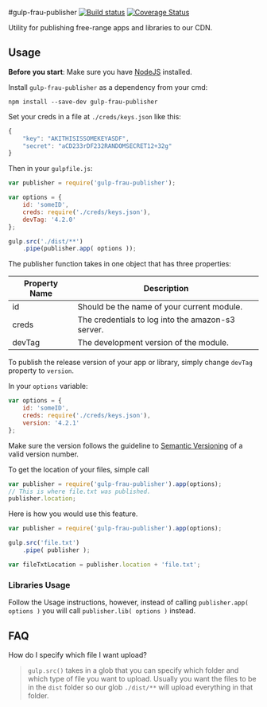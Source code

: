 #gulp-frau-publisher
[![Build status][ci-image]][ci-url]
[![Coverage Status][coverage-image]][coverage-url]

Utility for publishing free-range apps and libraries to our CDN.

## Usage
**Before you start**: Make sure you have [NodeJS](http://nodejs.org) installed.

Install `gulp-frau-publisher` as a dependency from your cmd:

```shell
npm install --save-dev gulp-frau-publisher
```

Set your creds in a file at `./creds/keys.json` like this:

```javascript
{
	"key": "AKITHISISSOMEKEYASDF",
	"secret": "aCD233rDF232RANDOMSECRET12+32g"
}
```
Then in your `gulpfile.js`:

```javascript
var publisher = require('gulp-frau-publisher');

var options = {
	id: 'someID',
	creds: require('./creds/keys.json'),
	devTag: '4.2.0'
};

gulp.src('./dist/**')
	.pipe(publisher.app( options ));
```

The publisher function takes in one object that has three properties:

| Property Name | Description |
| ------------- | ----------- |
| id            | Should be the name of your current module. |
| creds         | The credentials to log into the amazon-s3 server. |
| devTag        | The development version of the module. |

To publish the release version of your app or library, simply change `devTag` property to `version`.

In your `options` variable:

```javascript
var options = {
	id: 'someID',
	creds: require('./creds/keys.json'),
	version: '4.2.1'
};
```

Make sure the version follows the guideline to [Semantic Versioning](http://semver.org) of a valid version number.

To get the location of your files, simple call

```javascript
var publisher = require('gulp-frau-publisher').app(options);
// This is where file.txt was published.
publisher.location;
```

Here is how you would use this feature.

```javascript
var publisher = require('gulp-frau-publisher').app(options);

gulp.src('file.txt')
	.pipe( publisher );

var fileTxtLocation = publisher.location + 'file.txt';
```

### Libraries Usage

Follow the Usage instructions, however, instead of calling `publisher.app( options )` you will call `publisher.lib( options )` instead.

## FAQ

 How do I specify which file I want upload?

>`gulp.src()` takes in a glob that you can specify which folder and which type of file you want to upload.
Usually you want the files to be in the `dist` folder so our glob `./dist/**` will upload everything in that folder.

[ci-image]: https://travis-ci.org/Brightspace/gulp-frau-publisher.svg?branch=master
[ci-url]: https://travis-ci.org/Brightspace/gulp-frau-publisher
[coverage-image]: https://img.shields.io/coveralls/Brightspace/gulp-frau-publisher.svg
[coverage-url]: https://coveralls.io/r/Brightspace/gulp-frau-publisher?branch=master
